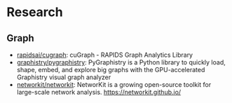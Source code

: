 # Research

## Graph

- [rapidsai/cugraph](https://github.com/rapidsai/cugraph): cuGraph - RAPIDS
  Graph Analytics Library
- [graphistry/pygraphistry](https://github.com/graphistry/pygraphistry):
  PyGraphistry is a Python library to quickly load, shape, embed, and explore
  big graphs with the GPU-accelerated Graphistry visual graph analyzer
- [networkit/networkit](https://github.com/networkit/networkit): NetworKit is a
  growing open-source toolkit for large-scale network analysis.
  <https://networkit.github.io/>
